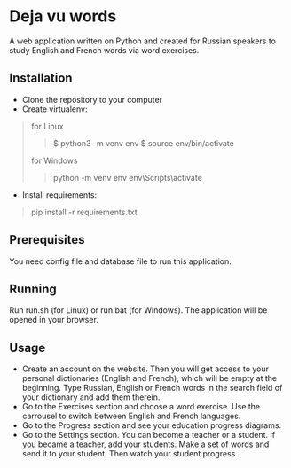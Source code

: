 # Deja vu words

A web application written on Python and created for Russian speakers to study English and French words via word exercises.

## Installation

* Clone the repository to your computer
* Create virtualenv:
> for Linux
>> $ python3 -m venv env
>> $ source env/bin/activate
>
> for Windows
>> python -m venv env
>> env\Scripts\activate
* Install requirements:
> pip install -r requirements.txt

## Prerequisites

You need config file and database file to run this application.

## Running

Run run.sh (for Linux) or run.bat (for Windows). The application will be opened in your browser.

## Usage

* Create an account on the website. Then you will get access to your personal dictionaries (English and French), which will be empty at the beginning. Type Russian, English or French words in the search field of your dictionary and add them therein.
* Go to the Exercises section and choose a word exercise. Use the carrousel to switch between English and French languages.
* Go to the Progress section and see your education progress diagrams.
* Go to the Settings section. You can become a teacher or a student. If you became a teacher, add your students. Make a set of words and send it to your student. Then watch your student progress.

